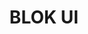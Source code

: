 ---
layout: featured
title: BLOK UI
label: Work in Progress...
image: /images/workbook.jpg
link: 
desc: ProcessWire site profile based on uikit front-end framework and custom modules. Set of modules, components and ui elements to standardize development workflow.
---